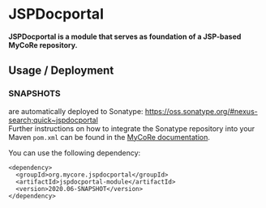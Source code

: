 # JSPDocportal
**JSPDocportal is a module that serves as foundation of a JSP-based MyCoRe repository.**

## Usage / Deployment

### SNAPSHOTS
are automatically deployed to Sonatype:
https://oss.sonatype.org/#nexus-search;quick~jspdocportal \
Further instructions on how to integrate the Sonatype repository into your Maven ```pom.xml``` can be found in the
[MyCoRe documentation](https://www.mycore.de/documentation/developer/dev_work_with_maven/).


You can use the following dependency:
```
<dependency>
  <groupId>org.mycore.jspdocportal</groupId>
  <artifactId>jspdocportal-module</artifactId>
  <version>2020.06-SNAPSHOT</version>
</dependency>
```
